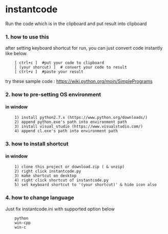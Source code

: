 # instantcode
Run the code which is in the clipboard and put result into clipboard


### 1. how to use this

after setting keyboard shortcut for run, 
you can just convert code instantly like below.

        [ ctrl+c ]  #put your code to clipboard 
        [ (your shorcut) ]  # convert your code to result
        [ ctrl+v ]  #paste your result  

try these sample code : https://wiki.python.org/moin/SimplePrograms

### 2. how to pre-setting OS environment

#### in window

        1) install python2.7.x (https://www.python.org/downloads/)
        2) append python.exe's path into environment path
        3) install visual_studio (https://www.visualstudio.com/)
        4) append cl.exe's path into environment path

### 3. how to install shortcut

#### in window

        1) clone this project or download.zip ( & unzip)
        2) right click instantcode.py
        3) make shortcut on desktop
        4) right click shortcut of instantcode.py
        5) set keyboard shortcut to '(your shortcut)' & hide icon also

### 4. how to change language

Just fix instantcode.ini with supported option below

        python
        win-cpp
        win-c
